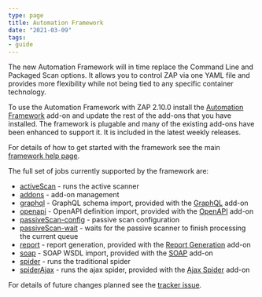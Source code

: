 ```yaml
---
type: page
title: Automation Framework
date: "2021-03-09"
tags: 
- guide
---
```

The new Automation Framework will in time replace the Command Line and Packaged Scan options.
It allows you to control ZAP via one YAML file and provides more flexibility while not being tied to any specific container technology.

To use the Automation Framework with ZAP 2.10.0 install the [Automation Framework](/docs/desktop/addons/automation-framework/) 
add-on and update the rest of the add-ons that you have installed.
The framework is plugable and many of the existing add-ons have been enhanced to support it. It is included in the latest weekly releases.

For details of how to get started with the framework see the main [framework help page](/docs/desktop/addons/automation-framework/).

The full set of jobs currently supported by the framework are:

* [activeScan](/docs/desktop/addons/automation-framework/job-ascan/) - runs the active scanner
* [addons](/docs/desktop/addons/automation-framework/job-addons/) - add-on management
* [graphql](/docs/desktop/addons/graphql-support/automation/) - GraphQL schema import, provided with the [GraphQL](/docs/desktop/addons/graphql-support/) add-on
* [openapi](/docs/desktop/addons/openapi-support/automation/) - OpenAPI definition import, provided with the [OpenAPI](/docs/desktop/addons/openapi-support/) add-on
* [passiveScan-config](/docs/desktop/addons/automation-framework/job-pscanconf/) - passive scan configuration
* [passiveScan-wait](/docs/desktop/addons/automation-framework/job-pscanwait/) - waits for the passive scanner to finish processing the current queue
* [report](/docs/desktop/addons/report-generation/automation/) - report generation, provided with the [Report Generation](/docs/desktop/addons/report-generation/) add-on
* [soap](/docs/desktop/addons/soap-support/automation/) - SOAP WSDL import, provided with the [SOAP](/docs/desktop/addons/soap-support/) add-on
* [spider](/docs/desktop/addons/automation-framework/job-spider/) - runs the traditional spider
* [spiderAjax](/docs/desktop/addons/ajax-spider/automation/) - runs the ajax spider, provided with the [Ajax Spider](/docs/desktop/addons/ajax-spider/) add-on

For details of future changes planned see the [tracker issue](https://github.com/zaproxy/zaproxy/issues/6461).
